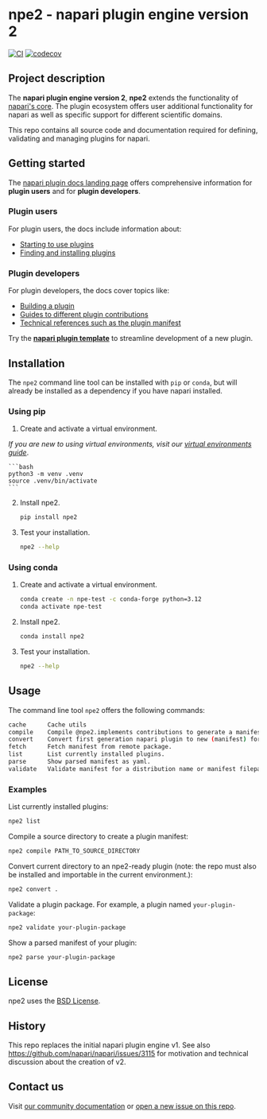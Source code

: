 # npe2 - napari plugin engine version 2

[![CI](https://github.com/napari/npe2/actions/workflows/ci.yml/badge.svg)](https://github.com/napari/npe2/actions/workflows/ci.yml)
[![codecov](https://codecov.io/gh/napari/npe2/branch/main/graph/badge.svg?token=FTH635x542)](https://codecov.io/gh/napari/npe2)

## Project description

The **napari plugin engine version 2**, **npe2** extends the functionality of
[napari's core](https://github.com/napari/napari).
The plugin ecosystem offers user additional functionality for napari as well
as specific support for different scientific domains.

This repo contains all source code and documentation required for defining, validating and managing plugins for napari.

## Getting started

The [napari plugin docs landing page](https://napari.org/stable/plugins/index.html)
offers comprehensive information for **plugin users** and for **plugin developers**.

### Plugin users

For plugin users, the docs include information about:
- [Starting to use plugins](https://napari.org/stable/plugins/start_using_plugins/index.html#plugins-getting-started)
- [Finding and installing plugins](https://napari.org/stable/plugins/start_using_plugins/finding_and_installing_plugins.html#find-and-install-plugins)

### Plugin developers

For plugin developers, the docs cover topics like:
- [Building a plugin](https://napari.org/stable/plugins/building_a_plugin/index.html)
- [Guides to different plugin contributions](https://napari.org/stable/plugins/building_a_plugin/guides.html)
- [Technical references such as the plugin manifest](https://napari.org/stable/plugins/technical_references/manifest.html)

Try the [**napari plugin template**](https://github.com/napari/napari-plugin-template)
to streamline development of a new plugin.

## Installation

The `npe2` command line tool can be installed with `pip` or `conda`, but will already be installed as a dependency if you have napari installed.

### Using pip

1. Create and activate a virtual environment.

*If you are new to using virtual environments, visit our [virtual environments guide](https://napari.org/stable/plugins/virtual_environment_docs/1-virtual-environments.html)*.

    ```bash
    python3 -m venv .venv
    source .venv/bin/activate
    ```

2. Install npe2.

    ```bash
    pip install npe2
    ```

3. Test your installation.

    ```bash
    npe2 --help
    ```

### Using conda

1. Create and activate a virtual environment.

    ```bash
    conda create -n npe-test -c conda-forge python=3.12
    conda activate npe-test
    ```

2. Install npe2.

    ```bash
    conda install npe2
    ```

3. Test your installation.

    ```bash
    npe2 --help
    ```

## Usage

The command line tool `npe2` offers the following commands:

```bash
cache      Cache utils
compile    Compile @npe2.implements contributions to generate a manifest.
convert    Convert first generation napari plugin to new (manifest) format.
fetch      Fetch manifest from remote package.
list       List currently installed plugins.
parse      Show parsed manifest as yaml.
validate   Validate manifest for a distribution name or manifest filepath.
```

### Examples

List currently installed plugins:

```bash
npe2 list
```

Compile a source directory to create a plugin manifest:

```bash
npe2 compile PATH_TO_SOURCE_DIRECTORY
```

Convert current directory to an npe2-ready plugin
(note: the repo must also be installed and importable in the current environment.):

```bash
npe2 convert .
```

Validate a plugin package. For example, a plugin named `your-plugin-package`:

```bash
npe2 validate your-plugin-package
```

Show a parsed manifest of your plugin:

```bash
npe2 parse your-plugin-package
```

## License

npe2 uses the [BSD License](./LICENSE).

## History

This repo replaces the initial napari plugin engine v1.
See also https://github.com/napari/napari/issues/3115 for
motivation and technical discussion about the creation of v2.

## Contact us

Visit [our community documentation](https://napari.org/stable/community/index.html)
or [open a new issue on this repo](https://github.com/napari/npe2/issues/new).
